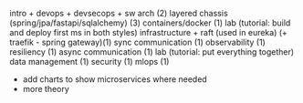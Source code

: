 intro + devops + devsecops + sw arch (2)
layered chassis (spring/jpa/fastapi/sqlalchemy) (3)
containers/docker (1)
lab (tutorial: build and deploy first ms in both styles)
infrastructure + raft (used in eureka) (+ traefik - spring gateway)(1)
sync communication (1)
observability (1)
resiliency (1)
async communication (1)
lab (tutorial: put everything together)
data management (1)
security (1)
mlops (1)

- add charts to show microservices where needed
- more theory 